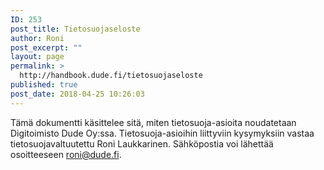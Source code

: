 ```yaml
---
ID: 253
post_title: Tietosuojaseloste
author: Roni
post_excerpt: ""
layout: page
permalink: >
  http://handbook.dude.fi/tietosuojaseloste
published: true
post_date: 2018-04-25 10:26:03
---
```

Tämä dokumentti käsittelee sitä, miten tietosuoja-asioita noudatetaan Digitoimisto Dude Oy:ssa. Tietosuoja-asioihin liittyviin kysymyksiin vastaa tietosuojavaltuutettu Roni Laukkarinen. Sähköpostia voi lähettää osoitteeseen roni@dude.fi.